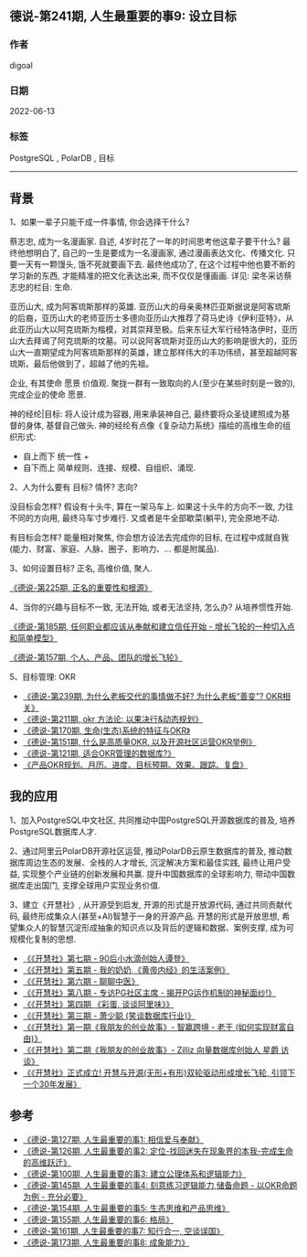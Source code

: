 ## 德说-第241期, 人生最重要的事9: 设立目标        
                                                                    
### 作者                                                                    
digoal                                                                    
                                                                    
### 日期                                                                    
2022-06-13                                                         
                                                                    
### 标签                                                                    
PostgreSQL , PolarDB , 目标                                               
                                                                    
----                                                      
                                                                    
## 背景    
  
1、如果一辈子只能干成一件事情, 你会选择干什么?    
  
蔡志忠, 成为一名漫画家.  自述, 4岁时花了一年的时间思考他这辈子要干什么? 最终他想明白了, 自己的一生是要成为一名漫画家, 通过漫画表达文化、传播文化. 只要一天有一颗馒头, 饿不死就要画下去. 最终他成功了, 在这个过程中他也要不断的学习新的东西, 才能精准的把文化表达出来, 而不仅仅是懂画画.   详见: 梁冬采访蔡志忠的栏目: 生命.    
  
亚历山大, 成为阿客琉斯那样的英雄.  亚历山大的母亲奥林匹亚斯据说是阿客琉斯的后裔，亚历山大的老师亚历士多德向亚历山大推荐了荷马史诗《伊利亚特》，从此亚历山大以阿克琉斯为楷模，对其崇拜至极。后来东征大军行经特洛伊时，亚历山大去拜谒了阿克琉斯的坟墓。可以说阿客琉斯对亚历山大的影响是很大的，亚历山大一直期望成为阿客琉斯那样的英雄，建立那样伟大的丰功伟绩，甚至超越阿客琉斯。最后他做到了，超越了他的先祖。  
  
企业, 有其使命 愿景 价值观.  聚拢一群有一致取向的人(至少在某些时刻是一致的), 完成企业的使命 愿景.    
  
神的经纶|目标:  将人设计成为容器, 用来承装神自己, 最终要将众圣徒建照成为基督的身体, 基督自己做头.  神的经纶有点像《复杂动力系统》描绘的高维生命的组织形式:   
- 自上而下 统一性 +   
- 自下而上 简单规则、连接、规模、自组织、涌现.    
  
  
2、人为什么要有 目标? 情怀? 志向?    
  
没目标会怎样? 假设有十头牛, 算在一架马车上. 如果这十头牛的方向不一致, 力往不同的方向用, 最终马车寸步难行.  又或者是牛全部歇菜(躺平), 完全原地不动.       
  
有目标会怎样? 能量相对聚焦, 你会想方设法去完成你的目标, 在过程中成就自我 (能力、财富、家庭、人脉、圈子、影响力、... 都是附属品).       
  
3、如何设置目标? 正名, 高维价值, 聚人.    
  
[《德说-第225期, 正名的重要性和根源》](../202305/20230507_01.md)    
  
4、当你的兴趣与目标不一致, 无法开始, 或者无法坚持, 怎么办? 从培养惯性开始.     
  
[《德说-第185期, 任何职业都应该从奉献和建立信任开始 - 增长飞轮的一种切入点和简单模型》](../202212/20221206_02.md)    
  
[《德说-第157期, 个人、产品、团队的增长飞轮》](../202210/20221007_03.md)    
  
5、目标管理: OKR  
- [《德说-第239期, 为什么老板交代的事情做不好? 为什么老板“善变”? OKR相关》](../202306/20230609_01.md)    
- [《德说-第211期, okr 方法论: 以果决行&动态规划》](../202303/20230319_05.md)    
- [《德说-第170期, 生命(生态)系统的特征与OKR》](../202211/20221113_01.md)    
- [《德说-第151期, 什么是高质量OKR, 以及开源社区运营OKR举例》](../202209/20220929_01.md)    
- [《德说-第121期, 适合OKR管理的数据库?》](../202207/20220729_01.md)    
- [《产品OKR规划、月历、进度、目标预期、效果、跟踪、复盘》](../202106/20210618_02.md)    
  
  
## 我的应用  
  
1、加入PostgreSQL中文社区, 共同推动中国PostgreSQL开源数据库的普及, 培养PostgreSQL数据库人才.    
  
2、通过阿里云PolarDB开源社区运营, 推动PolarDB云原生数据库的普及, 推动数据库周边生态的发展、全栈的人才增长, 沉淀解决方案和最佳实践, 最终让用户受益, 实现整个产业链的创新发展和共赢. 提升中国数据库的全球影响力, 带动中国数据库走出国门, 支撑全球用户实现业务价值.     
  
3、建立《开慧社》, 从开源受到启发, 开源的形式是开放源代码, 通过共同贡献代码, 最终形成集众人(甚至+AI)智慧于一身的开源产品.  开慧的形式是开放思想, 希望集众人的智慧沉淀形成抽象的知识点以及背后的逻辑和数据、案例支撑, 成为可规模化复制的思想.      
- [《《开慧社》第七期 - 90后小水滴创始人谭登》](../202107/20210724_01.md)    
- [《《开慧社》第五期 - 我的奶奶,《黄帝内经》的生活案例》](../202107/20210714_04.md)    
- [《《开慧社》第六期 - 聊聊中医》](../202107/20210714_03.md)    
- [《《开慧社》第八期 - 专访PG社区主席 - 揭开PG运作机制的神秘面纱!》](../202107/20210704_01.md)    
- [《《开慧社》第四期 《彩蛋, 谈谈阿里味》》](../202106/20210627_01.md)    
- [《《开慧社》第三期 - 萧少聪 (笑谈数据库行业)》](../202106/20210626_02.md)    
- [《《开慧社》第一期《我朋友的创业故事》- 智赢跨境 - 老于 (如何实现财富自由)》](../202106/20210625_04.md)    
- [《《开慧社》第二期《我朋友的创业故事》- Zilliz 向量数据库创始人 星爵 访谈》](../202106/20210623_01.md)    
- [《《开慧社》正式成立! 开慧与开源(无形+有形)双轮驱动形成增长飞轮, 引领下一个30年发展》](../202106/20210618_01.md)    
  
  
## 参考  
- [《德说-第127期, 人生最重要的事1: 相信爱与奉献》](../202208/20220822_01.md)    
- [《德说-第126期, 人生最重要的事2: 定位-找回迷失在现象界的本我-完成生命的高维跃迁》](../202208/20220819_03.md)    
- [《德说-第100期, 人生最重要的事3: 建立公理体系和逻辑能力》](../202206/20220610_01.md)    
- [《德说-第145期, 人生最重要的事4: 刻意练习逻辑能力,储备命题 - 以OKR命题为例 - 充分必要》](../202209/20220917_01.md)    
- [《德说-第154期, 人生最重要的事5: 生态思维和产品思维》](../202210/20221001_03.md)    
- [《德说-第155期, 人生最重要的事6: 格局》](../202210/20221002_01.md)    
- [《德说-第161期, 人生最重要的事7: 知行合一, 空谈误国》](../202210/20221021_01.md)    
- [《德说-第173期, 人生最重要的事8: 成象能力》](../202211/20221116_03.md)    
  
  
